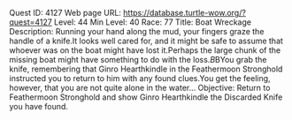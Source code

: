 Quest ID: 4127
Web page URL: https://database.turtle-wow.org/?quest=4127
Level: 44
Min Level: 40
Race: 77
Title: Boat Wreckage
Description: Running your hand along the mud, your fingers graze the handle of a knife.It looks well cared for, and it might be safe to assume that whoever was on the boat might have lost it.Perhaps the large chunk of the missing boat might have something to do with the loss.$B$BYou grab the knife, remembering that Ginro Hearthkindle in the Feathermoon Stronghold instructed you to return to him with any found clues.You get the feeling, however, that you are not quite alone in the water...
Objective: Return to Feathermoon Stronghold and show Ginro Hearthkindle the Discarded Knife you have found.

